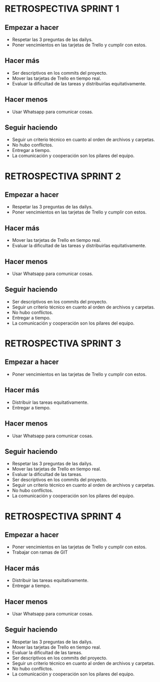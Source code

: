 # **RETROSPECTIVA SPRINT 1**

## **Empezar a hacer**

- Respetar las 3 preguntas de las dailys.
- Poner vencimientos en las tarjetas de Trello y cumplir con estos.

## **Hacer más**

- Ser descriptivos en los commits del proyecto.
- Mover las tarjetas de Trello en tiempo real.
- Evaluar la dificultad de las tareas y distribuirlas equitativamente.

## **Hacer menos**

- Usar Whatsapp para comunicar cosas.

## **Seguir haciendo**

- Seguir un criterio técnico en cuanto al orden de archivos y carpetas.
- No hubo conflictos.
- Entregar a tiempo.
- La comunicación y cooperación son los pilares del equipo.


# **RETROSPECTIVA SPRINT 2**

## **Empezar a hacer**

- Respetar las 3 preguntas de las dailys.
- Poner vencimientos en las tarjetas de Trello y cumplir con estos.

## **Hacer más**

- Mover las tarjetas de Trello en tiempo real.
- Evaluar la dificultad de las tareas y distribuirlas equitativamente.

## **Hacer menos**

- Usar Whatsapp para comunicar cosas.

## **Seguir haciendo**

- Ser descriptivos en los commits del proyecto.
- Seguir un criterio técnico en cuanto al orden de archivos y carpetas.
- No hubo conflictos.
- Entregar a tiempo.
- La comunicación y cooperación son los pilares del equipo.

# **RETROSPECTIVA SPRINT 3**

## **Empezar a hacer**

- Poner vencimientos en las tarjetas de Trello y cumplir con estos.

## **Hacer más**

- Distribuir las tareas equitativamente.
- Entregar a tiempo.

## **Hacer menos**

- Usar Whatsapp para comunicar cosas.

## **Seguir haciendo**

- Respetar las 3 preguntas de las dailys.
- Mover las tarjetas de Trello en tiempo real.
- Evaluar la dificultad de las tareas.
- Ser descriptivos en los commits del proyecto.
- Seguir un criterio técnico en cuanto al orden de archivos y carpetas.
- No hubo conflictos.
- La comunicación y cooperación son los pilares del equipo.


# **RETROSPECTIVA SPRINT 4**

## **Empezar a hacer**

- Poner vencimientos en las tarjetas de Trello y cumplir con estos.
- Trabajar con ramas de GIT

## **Hacer más**

- Distribuir las tareas equitativamente.
- Entregar a tiempo.

## **Hacer menos**

- Usar Whatsapp para comunicar cosas.

## **Seguir haciendo**

- Respetar las 3 preguntas de las dailys.
- Mover las tarjetas de Trello en tiempo real.
- Evaluar la dificultad de las tareas.
- Ser descriptivos en los commits del proyecto.
- Seguir un criterio técnico en cuanto al orden de archivos y carpetas.
- No hubo conflictos.
- La comunicación y cooperación son los pilares del equipo.